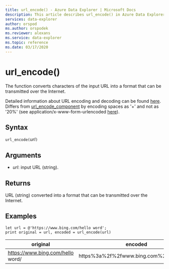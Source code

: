 ```yaml
---
title: url_encode() - Azure Data Explorer | Microsoft Docs
description: This article describes url_encode() in Azure Data Explorer.
services: data-explorer
author: orspod
ms.author: orspodek
ms.reviewer: alexans
ms.service: data-explorer
ms.topic: reference
ms.date: 03/17/2020
---
```

# url_encode()

The function converts characters of the input URL into a format that can be transmitted over the Internet. 

Detailed information about URL encoding and decoding can be found [here](https://en.wikipedia.org/wiki/Percent-encoding).
Differs from [url_encode_component](./urlencodecomponentfunction.md) by encoding spaces as '+' and not as '20%' (see application/x-www-form-urlencoded [here](https://en.wikipedia.org/wiki/Percent-encoding)).

## Syntax

`url_encode(`*url*`)`

## Arguments

* *url*: input URL (string).  

## Returns

URL (string) converted into a format that can be transmitted over the Internet.

## Examples

```apl
let url = @'https://www.bing.com/hello word';
print original = url, encoded = url_encode(url)
```

|original|encoded|
|---|---|
|https://www.bing.com/hello word/|https%3a%2f%2fwww.bing.com%2fhello+word|


 